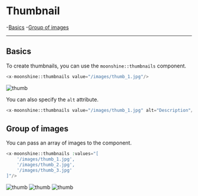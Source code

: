 # Thumbnail 

-[Basics](#basics)
-[Group of images](#multiple)

---

<a name="basics"></a>
## Basics
 
To create thumbnails, you can use the `moonshine::thumbnails` component.

```php
<x-moonshine::thumbnails value="/images/thumb_1.jpg"/>
```

![thumb](/images/thumb_1.jpg)

You can also specify the `alt` attribute.

```php
<x-moonshine::thumbnails value="/images/thumb_1.jpg" alt="Description"/>
```

<a name="multiple"></a>
## Group of images

You can pass an array of images to the component.

```php
<x-moonshine::thumbnails :values="[
    '/images/thumb_1.jpg',
    '/images/thumb_2.jpg',
    '/images/thumb_3.jpg'
]"/>
```
![thumb](/images/thumb_1.jpg)
![thumb](/images/thumb_2.jpg)
![thumb](/images/thumb_3.jpg)

